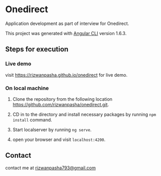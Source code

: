 # Onedirect

Application development as part of interview for Onedirect.

This project was generated with [Angular CLI](https://github.com/angular/angular-cli) version 1.6.3.

## Steps for execution 

### Live demo

 visit https://rizwanpasha.github.io/onedirect for live demo.

### On local machine

 1. Clone the repository from the following location https://github.com/rizwanpasha/onedirect.git.

 2. CD in to the directory and install necessary packages by running `npm install` command. 

 3. Start localserver by running `ng serve`.
 
 4. open your browser and visit `localhost:4200`.  

 ## Contact 

 contact me at rizwanpasha793@gmail.com
